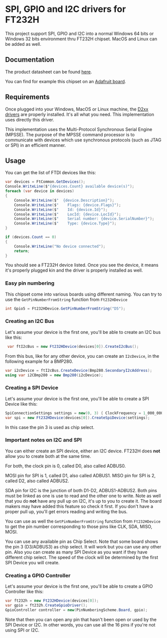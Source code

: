 # SPI, GPIO and I2C drivers for FT232H

This project support SPI, GPIO and I2C into a normal Windows 64 bits or Windows 32 bits environment thru FT232H chipset. MacOS and Linux can be added as well.

## Documentation

The product datasheet can be found [here](https://www.ftdichip.com/Support/Documents/DataSheets/ICs/DS_FT232H.pdf).

You can find for example this chipset on an [Adafruit board](https://www.adafruit.com/product/2264).

## Requirements

Once plugged into your Windows, MacOS or Linux machine, the [D2xx drivers](https://ftdichip.com/drivers/d2xx-drivers/) are properly installed. It's all what you need. This implementation uses directly this driver.

This implementation uses the Multi-Protocol Synchronous Serial Engine (MPSSE). The purpose of the MPSSE command processor is to communicate with devices which use synchronous protocols (such as JTAG or SPI) in an efficient manner.

## Usage

You can get the list of FTDI devices like this:

```csharp
var devices = FtCommon.GetDevices();
Console.WriteLine($"{devices.Count} available device(s)");
foreach (var device in devices)
{
    Console.WriteLine($"  {device.Description}");
    Console.WriteLine($"    Flags: {device.Flags}");
    Console.WriteLine($"    Id: {device.Id}");
    Console.WriteLine($"    LocId: {device.LocId}");
    Console.WriteLine($"    Serial number: {device.SerialNumber}");
    Console.WriteLine($"    Type: {device.Type}");
}

if (devices.Count == 0)
{
    Console.WriteLine("No device connected");
    return;
}
```

You should see a FT232H device listed. Once you see the device, it means it's properly plugged kin and the driver is properly installed as well.

### Easy pin numbering

This chipset come into various boards using different naming. You can try to use the `GetPinNumberFromString` function from `Ft232HDevice`

```csharp
int Gpio5 = Ft232HDevice.GetPinNumberFromString("D5");
```

### Creating an I2C Bus

Let's assume your device is the first one, you'll be able to create an I2C bus like this:

```csharp
 var ftI2cBus = new Ft232HDevice(devices[0]).CreateI2cBus();
```

From this bus, like for any other device, you can create an `I2cDevice`, in the following example for a BMP280.

```csharp
var i2cDevice = ftI2cBus.CreateDevice(Bmp280.SecondaryI2cAddress);
using var i2CBmp280 = new Bmp280(i2cDevice);
```

### Creating a SPI Device

Let's assume your device is the first one, you'll be able to create a SPI Device like this:

```csharp
SpiConnectionSettings settings = new(0, 3) { ClockFrequency = 1_000_000, DataBitLength = 8, ChipSelectLineActiveState = PinValue.Low };
var spi = new Ft232HDevice(devices[0]).CreateSpiDevice(settings);
```

In this case the pin 3 is used as chip select.

### Important notes on I2C and SPI

You can either create an SPI device, either an I2C device. FT232H does **not** allow you to create both at the same time.

For both, the clock pin is 0, called D0, also called ADBUS0.

MOSI pin for SPI is 1, called D1, also called ADBUS1. MISO pin for SPI is 2, called D2, also called ADBUS2.

SDA pin for I2C is the junction of both D1-D2, ADBUS1-ADBUS2. Both pins must be linked as one is use to read and the other one to write. Note as well that you do **not** have any pull up on I2C, it's up to you to create it. The board makers may have added this feature so check it first. If you don't have a proper pull up, you'll get errors reading and writing the bus.

You can use as well the `GetPinNumberFromString` function from `Ft232HDevice` to get the pin number corresponding to those pins like CLK, SDA, MISO, MOSI.

You can use any available pin as Chip Select. Note that some board shows the pin 3 (D3/ADBUS3) as chip select. It will work but you can use any other pin. Also you can create as many SPI Device as you want if they have different chip select. The speed of the clock will be determined by the first SPI Device you will create.

### Creating a GPIO Controller

Let's assume your device is the first one, you'll be able to create a GPIO Controller like this:

```csharp
var ft232h = new Ft232HDevice(devices[0]);
var gpio = ft232h.CreateGpioDriver();
GpioController controller = new(PinNumberingScheme.Board, gpio);
```

Note that then you can open any pin that hasn't been open or used by the SPI Device or I2C. In other words, you can use all the 16 pins if you're not using SPI or I2C.
